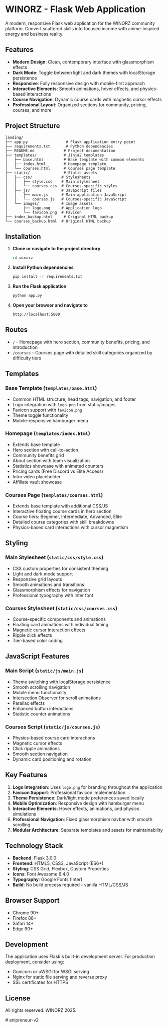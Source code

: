 # WINORZ - Flask Web Application

A modern, responsive Flask web application for the WINORZ community platform. Convert scattered skills into focused income with anime-inspired energy and business reality.

## Features

- **Modern Design**: Clean, contemporary interface with glassmorphism effects
- **Dark Mode**: Toggle between light and dark themes with localStorage persistence
- **Responsive**: Fully responsive design with mobile-first approach
- **Interactive Elements**: Smooth animations, hover effects, and physics-based interactions
- **Course Navigation**: Dynamic course cards with magnetic cursor effects
- **Professional Layout**: Organized sections for community, pricing, courses, and more

## Project Structure

```
landing/
├── app.py                 # Flask application entry point
├── requirements.txt       # Python dependencies
├── README.md             # Project documentation
├── templates/            # Jinja2 templates
│   ├── base.html         # Base template with common elements
│   ├── index.html        # Homepage template
│   └── courses.html      # Courses page template
├── static/               # Static assets
│   ├── css/             # Stylesheets
│   │   ├── style.css    # Main stylesheet
│   │   └── courses.css  # Courses-specific styles
│   ├── js/              # JavaScript files
│   │   ├── main.js      # Main application JavaScript
│   │   └── courses.js   # Courses-specific JavaScript
│   └── images/          # Image assets
│       ├── logo.png     # Application logo
│       └── favicon.png  # Favicon
├── index_backup.html     # Original HTML backup
└── courses_backup.html  # Original HTML backup
```

## Installation

1. **Clone or navigate to the project directory**
   ```bash
   cd winorz
   ```

2. **Install Python dependencies**
   ```bash
   pip install -r requirements.txt
   ```

3. **Run the Flask application**
   ```bash
   python app.py
   ```

4. **Open your browser and navigate to**
   ```
   http://localhost:5000
   ```

## Routes

- `/` - Homepage with hero section, community benefits, pricing, and introduction
- `/courses` - Courses page with detailed skill categories organized by difficulty tiers

## Templates

### Base Template (`templates/base.html`)
- Common HTML structure, head tags, navigation, and footer
- Logo integration with `logo.png` from static/images
- Favicon support with `favicon.png`
- Theme toggle functionality
- Mobile-responsive hamburger menu

### Homepage (`templates/index.html`)
- Extends base template
- Hero section with call-to-action
- Community benefits grid
- About section with team visualization
- Statistics showcase with animated counters
- Pricing cards (Free Discord vs Elite Access)
- Intro video placeholder
- Affiliate vault showcase

### Courses Page (`templates/courses.html`)
- Extends base template with additional CSS/JS
- Interactive floating course cards in hero section
- Course tiers: Beginner, Intermediate, Advanced, Elite
- Detailed course categories with skill breakdowns
- Physics-based card interactions with cursor magnetism

## Styling

### Main Stylesheet (`static/css/style.css`)
- CSS custom properties for consistent theming
- Light and dark mode support
- Responsive grid layouts
- Smooth animations and transitions
- Glassmorphism effects for navigation
- Professional typography with Inter font

### Courses Stylesheet (`static/css/courses.css`)
- Course-specific components and animations
- Floating card animations with individual timing
- Magnetic cursor interaction effects
- Ripple click effects
- Tier-based color coding

## JavaScript Features

### Main Script (`static/js/main.js`)
- Theme switching with localStorage persistence
- Smooth scrolling navigation
- Mobile menu functionality
- Intersection Observer for scroll animations
- Parallax effects
- Enhanced button interactions
- Statistic counter animations

### Courses Script (`static/js/courses.js`)
- Physics-based course card interactions
- Magnetic cursor effects
- Click ripple animations
- Smooth section navigation
- Dynamic card positioning and rotation

## Key Features

1. **Logo Integration**: Uses `logo.png` for branding throughout the application
2. **Favicon Support**: Professional favicon implementation
3. **Theme Persistence**: Dark/light mode preferences saved locally
4. **Mobile Optimization**: Responsive design with hamburger menu
5. **Interactive Elements**: Hover effects, animations, and physics simulations
6. **Professional Navigation**: Fixed glassmorphism navbar with smooth scrolling
7. **Modular Architecture**: Separate templates and assets for maintainability

## Technology Stack

- **Backend**: Flask 3.0.0
- **Frontend**: HTML5, CSS3, JavaScript (ES6+)
- **Styling**: CSS Grid, Flexbox, Custom Properties
- **Icons**: Font Awesome 6.4.0
- **Typography**: Google Fonts (Inter)
- **Build**: No build process required - vanilla HTML/CSS/JS

## Browser Support

- Chrome 90+
- Firefox 88+
- Safari 14+
- Edge 90+

## Development

The application uses Flask's built-in development server. For production deployment, consider using:
- Gunicorn or uWSGI for WSGI serving
- Nginx for static file serving and reverse proxy
- SSL certificates for HTTPS

## License

All rights reserved. WINORZ 2025.


#   a n i p r e n e u r - v 2  
 